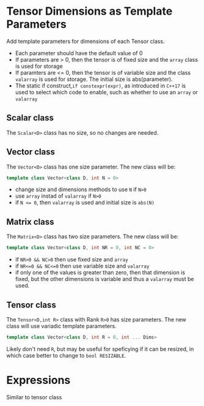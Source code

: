 # Tensor Dimensions as Template Parameters

Add template parameters for dimensions of each Tensor class.  
* Each parameter should have the default value of 0
* If parameters are > 0, then the tensor is of fixed size and the `array` class is used for storage
* If paramters are <= 0, then the tensor is of variable size and the class `valarray` is used for storage.  The initial size is abs(parameter).
* The static if construct,`if constexpr(expr)`, as introduced in `C++17` is used to select which code to enable, such as whether to use an `array` or `valarray`

## Scalar class
The `Scalar<D>` class has no size, so no changes are needed.

## Vector class
The `Vector<D>` class has one size parameter.  The new class will be:

```C++
template class Vector<class D, int N = 0>
```

* change size and dimensions methods to use `N` if `N>0`
* use `array` instad of `valarray` if `N>0`
* if `N <= 0`, then `valarray` is used and initial size is `abs(N)`

## Matrix class
The `Matrix<D>` class has two size parameters.  The new class will be:

```C++
template class Vector<class D, int NR = 0, int NC = 0>
```
* if `NR>0 && NC>0` then use fixed size and `array`
* if `NR<=0 && NC<=0` then use variable size and `valarray`
* if only one of the values is greater than zero, then that dimension is fixed, but the other dimensions is variable and thus a `valarray` must be used.


## Tensor class
The `Tensor<D,int R>` class with Rank `R>0` has size parameters.  The new class will use variadic template parameters.

```C++
template class Vector<class D, int R = 0, int ... Dims>
```
Likely don't need `R`, but may be useful for speficying if it can be resized, in which case better to change to `bool RESIZABLE`.

# Expressions
Similar to tensor class

